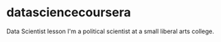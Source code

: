 # datasciencecoursera
Data Scientist lesson
I'm a political scientist at a small liberal arts college. 
